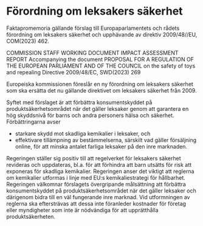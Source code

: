 # Förordning om leksakers säkerhet

Faktapromemoria gällande förslag till Europaparlamentets och rådets förordning om leksakers säkerhet och upphävande av direktiv 2009/48//EU, COM(2023\) 462\.

COMMISSION STAFF WORKING DOCUMENT IMPACT ASSESSMENT
REPORT Accompanying the document PROPOSAL FOR A REGULATION
OF THE EUROPEAN PARLIAMENT AND OF THE COUNCIL on the safety
of toys and repealing Directive 2009/48/EC, SWD(2023\) 269

Europeiska kommissionen föreslår en ny förordning om leksakers säkerhet
som ska ersätta det nu gällande direktivet om leksakers säkerhet från 2009\.

Syftet med förslaget är att förbättra konsumentskyddet på produktsäkerhetsområdet när det gäller leksaker genom att garantera en hög skyddsnivå för barns och andra personers hälsa och säkerhet. Förbättringarna avser

* starkare skydd mot skadliga kemikalier i leksaker, och
* effektivare tillämpning av bestämmelserna, särskilt vad gäller försäljning
online, för att minska antalet farliga leksaker på den inre marknaden.

Regeringen ställer sig positiv till att regelverket för leksakers säkerhet
revideras och uppdateras, bl.a. för att förhindra att barn utsätts för risk att
exponeras för skadliga kemikalier. Regeringen anser det viktigt att reglerna
om kemikalier utformas i linje med EU:s kemikaliestrategi för hållbarhet.
Regeringen välkomnar förslagets övergripande målsättning att förbättra
konsumentskyddet på produktsäkerhetsområdet när det gäller leksaker och
därigenom bidra till en väl fungerande inre marknad. Vid utformningen av
reglerna ska eftersträvas att dessa inte föranleder kostnader för företag eller
myndigheter som inte är nödvändiga för att upprätthålla produktsäkerheten.
